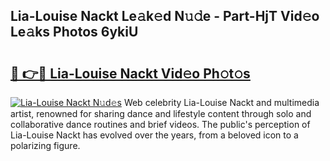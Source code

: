 ## Lia-Louise Nackt Le𝚊k𝚎d N𝚞𝚍e - Part-HjT Vid𝚎o Le𝚊ks Photos 6ykiU

# <h2><a href="http://fb07dac.evod.top/?m=Lia-Louise+Nackt">🔗 👉🔴 Lia-Louise Nackt Vid𝚎o Ph𝚘t𝚘s</a></h2>

[![Lia-Louise Nackt N𝚞d𝚎s](https://i.imgur.com/8V9OHl7.gif)](http://fb07dac.evod.top/?m=Lia-Louise+Nackt)
Web celebrity Lia-Louise Nackt and multimedia artist, renowned for sharing dance and lifestyle content through solo and collaborative dance routines and brief videos. The public's perception of Lia-Louise Nackt has evolved over the years, from a beloved icon to a polarizing figure. 
